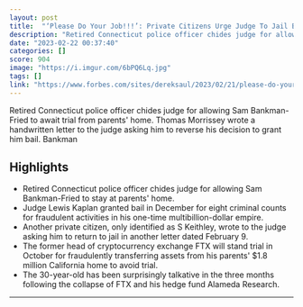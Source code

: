 ```yaml
---
layout: post
title:  "‘Please Do Your Job!!!’: Private Citizens Urge Judge To Jail Bankman-Fried Before Fraud Trial"
description: "Retired Connecticut police officer chides judge for allowing Sam Bankman-Fried to await trial from parents' home. Thomas Morrissey wrote a handwritten letter to the judge asking him to reverse his decision to grant him bail. Bankman"
date: "2023-02-22 00:37:40"
categories: []
score: 904
image: "https://i.imgur.com/6bPQ6Lq.jpg"
tags: []
link: "https://www.forbes.com/sites/dereksaul/2023/02/21/please-do-your-job-private-citizens-urge-judge-to-jail-bankman-fried-before-fraud-trial/?sh=684d83ef2e19"
---
```


Retired Connecticut police officer chides judge for allowing Sam Bankman-Fried to await trial from parents' home. Thomas Morrissey wrote a handwritten letter to the judge asking him to reverse his decision to grant him bail. Bankman

## Highlights

- Retired Connecticut police officer chides judge for allowing Sam Bankman-Fried to stay at parents' home.
- Judge Lewis Kaplan granted bail in December for eight criminal counts for fraudulent activities in his one-time multibillion-dollar empire.
- Another private citizen, only identified as S Keithley, wrote to the judge asking him to return to jail in another letter dated February 9.
- The former head of cryptocurrency exchange FTX will stand trial in October for fraudulently transferring assets from his parents' $1.8 million California home to avoid trial.
- The 30-year-old has been surprisingly talkative in the three months following the collapse of FTX and his hedge fund Alameda Research.

---
